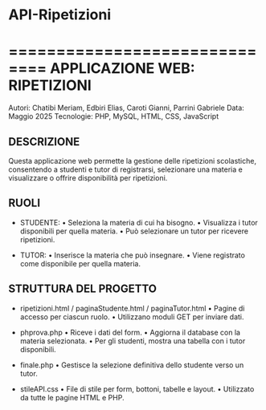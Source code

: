 # API-Ripetizioni

==============================
 APPLICAZIONE WEB: RIPETIZIONI
==============================

Autori: Chatibi Meriam, Edbiri Elias, Caroti Gianni, Parrini Gabriele
Data: Maggio 2025
Tecnologie: PHP, MySQL, HTML, CSS, JavaScript


 DESCRIZIONE
------------------------------
Questa applicazione web permette la gestione delle ripetizioni scolastiche, consentendo a studenti e tutor di registrarsi, selezionare una materia e visualizzare o offrire disponibilità per ripetizioni.


 RUOLI
------------------------------
- STUDENTE:
  • Seleziona la materia di cui ha bisogno.
  • Visualizza i tutor disponibili per quella materia.
  • Può selezionare un tutor per ricevere ripetizioni.

- TUTOR:
  • Inserisce la materia che può insegnare.
  • Viene registrato come disponibile per quella materia.


 STRUTTURA DEL PROGETTO
------------------------------
- ripetizioni.html / paginaStudente.html / paginaTutor.html
  • Pagine di accesso per ciascun ruolo.
  • Utilizzano moduli GET per inviare dati.

- phprova.php
  • Riceve i dati del form.
  • Aggiorna il database con la materia selezionata.
  • Per gli studenti, mostra una tabella con i tutor disponibili.

- finale.php
  • Gestisce la selezione definitiva dello studente verso un tutor.

- stileAPI.css
  • File di stile per form, bottoni, tabelle e layout.
  • Utilizzato da tutte le pagine HTML e PHP.


